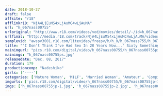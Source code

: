 ```yaml
---
date: 2018-10-27
draft: false
affsite: "r18"
afflinkr18: "NjA4LjEuMS4xLjAuMC4wLjAuMA"
url: "h_067nass00755"
urloriginal: "http://www.r18.com/videos/vod/movies/detail/-/id=h_067nass00755"
urlfinal: "http://media.r18.com/track/NjA4LjEuMS4xLjAuMC4wLjAuMA/videos/vod/movies/detail/-/id=h_067nass00755"
samplevid: "awspv3001.r18.com/litevideo/freepv/h/h_0/h_067nass755/h_067nass755_dmb_w.mp4"
title: "'I Don't Think I've Had Sex In 20 Years Now...' Sixty Something Cougars Who Have Forgotten What It Felt Like To Be A Woman Incredible Old Aged Lust"
mainimgurl: "pics.r18.com/digital/video/h_067nass00755/h_067nass00755ps.jpg"
mainimgs: "h_067nass00755ps.jpg"
releasedate: "Dec. 08, 2017"
duration: 179
productioncomp: "Nadeshiko"
girls: ['----']
categories: ['Mature Woman', 'MILF', 'Married Woman', 'Amateur', 'Compilation']
imgurls: ['pics.r18.com/digital/video/h_067nass00755/h_067nass00755jp-1.jpg', 'pics.r18.com/digital/video/h_067nass00755/h_067nass00755jp-2.jpg', 'pics.r18.com/digital/video/h_067nass00755/h_067nass00755jp-3.jpg', 'pics.r18.com/digital/video/h_067nass00755/h_067nass00755jp-4.jpg', 'pics.r18.com/digital/video/h_067nass00755/h_067nass00755jp-5.jpg', 'pics.r18.com/digital/video/h_067nass00755/h_067nass00755jp-6.jpg', 'pics.r18.com/digital/video/h_067nass00755/h_067nass00755jp-7.jpg', 'pics.r18.com/digital/video/h_067nass00755/h_067nass00755jp-8.jpg', 'pics.r18.com/digital/video/h_067nass00755/h_067nass00755jp-9.jpg', 'pics.r18.com/digital/video/h_067nass00755/h_067nass00755jp-10.jpg', 'pics.r18.com/digital/video/h_067nass00755/h_067nass00755jp-11.jpg', 'pics.r18.com/digital/video/h_067nass00755/h_067nass00755jp-12.jpg', 'pics.r18.com/digital/video/h_067nass00755/h_067nass00755jp-13.jpg', 'pics.r18.com/digital/video/h_067nass00755/h_067nass00755jp-14.jpg', 'pics.r18.com/digital/video/h_067nass00755/h_067nass00755jp-15.jpg', 'pics.r18.com/digital/video/h_067nass00755/h_067nass00755jp-16.jpg', 'pics.r18.com/digital/video/h_067nass00755/h_067nass00755jp-17.jpg', 'pics.r18.com/digital/video/h_067nass00755/h_067nass00755jp-18.jpg', 'pics.r18.com/digital/video/h_067nass00755/h_067nass00755jp-19.jpg', 'pics.r18.com/digital/video/h_067nass00755/h_067nass00755jp-20.jpg']
imgs: ['h_067nass00755jp-1.jpg', 'h_067nass00755jp-2.jpg', 'h_067nass00755jp-3.jpg', 'h_067nass00755jp-4.jpg', 'h_067nass00755jp-5.jpg', 'h_067nass00755jp-6.jpg', 'h_067nass00755jp-7.jpg', 'h_067nass00755jp-8.jpg', 'h_067nass00755jp-9.jpg', 'h_067nass00755jp-10.jpg', 'h_067nass00755jp-11.jpg', 'h_067nass00755jp-12.jpg', 'h_067nass00755jp-13.jpg', 'h_067nass00755jp-14.jpg', 'h_067nass00755jp-15.jpg', 'h_067nass00755jp-16.jpg', 'h_067nass00755jp-17.jpg', 'h_067nass00755jp-18.jpg', 'h_067nass00755jp-19.jpg', 'h_067nass00755jp-20.jpg']
---
```

